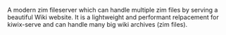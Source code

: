 A modern zim fileserver which can handle multiple zim files by serving a beautiful Wiki website. It is a lightweight and performant relpacement for kiwix-serve and can handle many big wiki archives (zim files).